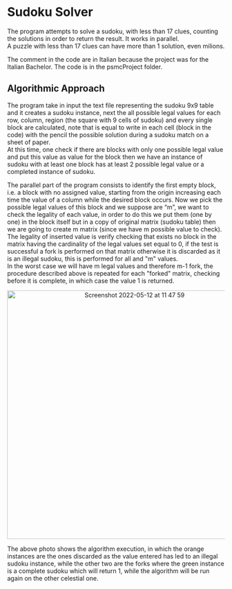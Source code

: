 # Sudoku Solver
The program attempts to solve a sudoku, with less than 17 clues, counting the solutions in order to return the result. It works in parallel. <br>
A puzzle with less than 17 clues can have more than 1 solution, even milions.

The comment in the code are in Italian because the project was for the Italian Bachelor. The code is in the psmcProject folder.

## Algorithmic Approach
The program take in input the text file representing the sudoku 9x9 table and it creates a sudoku instance, next the all possible legal values for each row, column, region (the square with 9 cells of sudoku) and every single block are calculated, note that is equal to write in each cell (block in the code) with the pencil the possible solution during a sudoku match on a sheet of paper.<br>
At this time, one check if there are blocks with only one possible legal value and put this value as value for the block then we have an instance of sudoku with at least one block has at least 2 possible legal value or a completed instance of sudoku.

The parallel part of the program consists to identify the first empty block, i.e. a block with no assigned value, starting from the origin increasing each time the value of a column while the desired block occurs. Now we pick the possible legal values of this block and we suppose are “m”, we want to check the legality of each value, in order to do this we put them (one by one) in the block itself but in a copy of original matrix (sudoku table) then we are going to create m matrix (since we have m possible value to check). The legality of inserted value is verify checking that exists no block in the matrix having the cardinality of the legal values set equal to 0, if the test is successful a fork is performed on that matrix otherwise it is discarded as it is an illegal sudoku, this is performed for all and "m" values.<br> 
In the worst case we will have m legal values and therefore m-1 fork, the procedure described above is repeated for each "forked" matrix, checking before it is complete, in which case the value 1 is returned.

<div align="center">
  <img width="574" 
       align="middle"
       alt="Screenshot 2022-05-12 at 11 47 59" 
       src="https://user-images.githubusercontent.com/71827432/168043049-8208e32d-20b8-43e8-96d6-e8fa0c7a8d44.png">
</div>

The above photo shows the algorithm execution, in which the orange instances are the ones discarded as the value entered has led to an illegal sudoku instance, while the other two are the forks where the green instance is a complete sudoku which will return 1, while the algorithm will be run again on the other celestial one.
